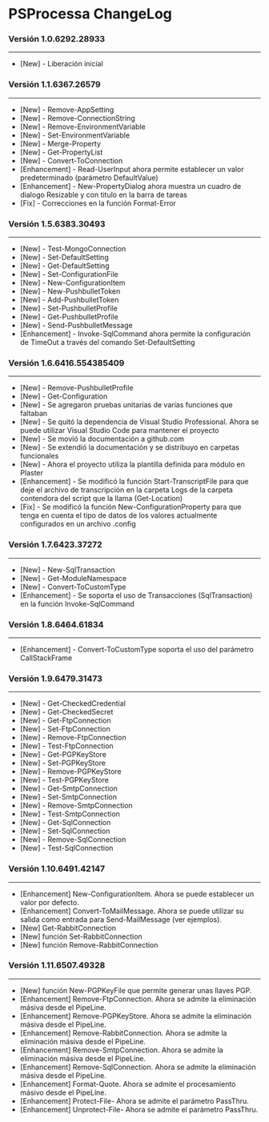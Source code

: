 # PSProcessa ChangeLog

### Versión 1.0.6292.28933
------
* \[New\] - Liberación inicial


### Versión 1.1.6367.26579
------
- \[New\] - Remove-AppSetting
- \[New\] - Remove-ConnectionString
- \[New\] - Remove-EnvironmentVariable
- \[New\] - Set-EnvironmentVariable
- \[New\] - Merge-Property
- \[New\] - Get-PropertyList
- \[New\] - Convert-ToConnection
- \[Enhancement\] - Read-UserInput ahora permite establecer un valor predeterminado (parámetro DefaultValue)
- \[Enhancement\] - New-PropertyDialog ahora muestra un cuadro de dialogo Resizable y con titulo en la barra de tareas
- \[Fix\] - Correcciones en la función Format-Error

### Versión 1.5.6383.30493
------
- \[New\] - Test-MongoConnection
- \[New\] - Set-DefaultSetting
- \[New\] - Get-DefaultSetting
- \[New\] - Set-ConfigurationFile
- \[New\] - New-ConfigurationItem
- \[New\] - New-PushbulletToken
- \[New\] - Add-PushbulletToken
- \[New\] - Set-PushbulletProfile
- \[New\] - Get-PushbulletProfile
- \[New\] - Send-PushbulletMessage
- \[Enhancement\] - Invoke-SqlCommand ahora permite la configuración de TimeOut a través del comando Set-DefaultSetting

### Versión 1.6.6416.554385409
------
- \[New\] - Remove-PushbulletProfile
- \[New\] - Get-Configuration
- \[New\] - Se agregaron pruebas unitarias de varias funciones que faltaban
- \[New\] - Se quitó la dependencia de Visual Studio Professional. Ahora se puede utilizar Visual Studio Code para mantener el proyecto
- \[New\] - Se movió la documentación a github.com
- \[New\] - Se extendió la documentación y se distribuyo en carpetas funcionales
- \[New\] - Ahora el proyecto utiliza la plantilla definida para módulo en Plaster
- \[Enhancement\] - Se modificó la función Start-TranscriptFile para que deje el archivo de transcripción en la carpeta Logs de la carpeta contendora del script que la llama (Get-Location)
- \[Fix\] - Se modificó la función New-ConfigurationProperty para que tenga en cuenta el tipo de datos de los valores actualmente configurados en un archivo .config


### Versión 1.7.6423.37272
------
- \[New\] - New-SqlTransaction
- \[New\] - Get-ModuleNamespace
- \[New\] - Convert-ToCustomType
- \[Enhancement\] - Se soporta el uso de Transacciones (SqlTransaction) en la función Invoke-SqlCommand

### Versión 1.8.6464.61834
------
- \[Enhancement\] - Convert-ToCustomType soporta el uso del parámetro CallStackFrame

### Versión 1.9.6479.31473
------
- \[New\] - Get-CheckedCredential
- \[New\] - Get-CheckedSecret
- \[New\] - Get-FtpConnection
- \[New\] - Set-FtpConnection
- \[New\] - Remove-FtpConnection
- \[New\] - Test-FtpConnection
- \[New\] - Get-PGPKeyStore
- \[New\] - Set-PGPKeyStore
- \[New\] - Remove-PGPKeyStore
- \[New\] - Test-PGPKeyStore
- \[New\] - Get-SmtpConnection
- \[New\] - Set-SmtpConnection
- \[New\] - Remove-SmtpConnection
- \[New\] - Test-SmtpConnection
- \[New\] - Get-SqlConnection
- \[New\] - Set-SqlConnection
- \[New\] - Remove-SqlConnection
- \[New\] - Test-SqlConnection

### Versión 1.10.6491.42147
------
- \[Enhancement\] New-ConfigurationItem. Ahora se puede establecer un valor por defecto.
- \[Enhancement\] Convert-ToMailMessage. Ahora se puede utilizar su salida como entrada para Send-MailMessage (ver ejemplos).
- \[New\] Get-RabbitConnection
- \[New\] función Set-RabbitConnection
- \[New\] función Remove-RabbitConnection

### Versión 1.11.6507.49328
------
- \[New\] función New-PGPKeyFile que permite generar unas llaves PGP.
- \[Enhancement\] Remove-FtpConnection. Ahora se admite la eliminación másiva desde el PipeLine.
- \[Enhancement\] Remove-PGPKeyStore. Ahora se admite la eliminación másiva desde el PipeLine.
- \[Enhancement\] Remove-RabbitConnection. Ahora se admite la eliminación másiva desde el PipeLine.
- \[Enhancement\] Remove-SmtpConnection. Ahora se admite la eliminación másiva desde el PipeLine.
- \[Enhancement\] Remove-SqlConnection. Ahora se admite la eliminación másiva desde el PipeLine.
- \[Enhancement\] Format-Quote. Ahora se admite el procesamiento másivo desde el PipeLine.
- \[Enhancement\] Protect-File- Ahora se admite el parámetro PassThru.
- \[Enhancement\] Unprotect-File- Ahora se admite el parámetro PassThru.


